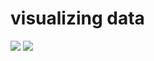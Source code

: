 #  visualizing data
![](https://user-images.githubusercontent.com/70613002/161451971-0b72ce0f-9797-4851-b818-483c89907a36.png)
![](https://user-images.githubusercontent.com/70613002/161451977-57c1a38f-7ebd-4285-9906-3c893642f5e9.png)
